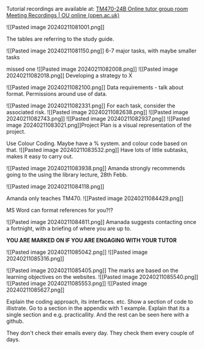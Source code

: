 Tutorial recordings are available at: [TM470-24B Online tutor group room Meeting Recordings | OU online (open.ac.uk)](https://learn2.open.ac.uk/mod/connecthosted/viewrecordings.php?id=2217281&group=374810)


![[Pasted image 20240211081001.png]]

The tables are referring to the study guide.

![[Pasted image 20240211081150.png]]
6-7 major tasks, with maybe smaller tasks

missed one
![[Pasted image 20240211082008.png]]
![[Pasted image 20240211082018.png]]
Developing a strategy to X

![[Pasted image 20240211082100.png]]
Data requirements - talk about format. Permissions around use of data.

![[Pasted image 20240211082331.png]]
For each task, consider the associated risk. 
![[Pasted image 20240211082638.png]]
![[Pasted image 20240211082743.png]]
![[Pasted image 20240211082937.png]]
![[Pasted image 20240211083021.png]]Project Plan is a visual representation of the project.

Use Colour Coding. Maybe have a % system. and colour code based on that.
![[Pasted image 20240211083532.png]]
Have lots of little subtasks, makes it easy to carry out.

![[Pasted image 20240211083938.png]]
Amanda strongly recommends going to the using the library lecture, 28th Febb.

![[Pasted image 20240211084118.png]]

Amanda only teaches TM470.
![[Pasted image 20240211084429.png]]

MS Word can format references for you?!?

![[Pasted image 20240211084811.png]]
Amanada suggests contacting once a fortnight, with a briefing of where you are up to.

**YOU ARE MARKED ON IF YOU ARE ENGAGING WITH YOUR TUTOR**

![[Pasted image 20240211085042.png]]
![[Pasted image 20240211085316.png]]

![[Pasted image 20240211085405.png]]
The marks are based on the learning objectives on the websites.
![[Pasted image 20240211085540.png]]
![[Pasted image 20240211085553.png]]
![[Pasted image 20240211085627.png]]

Explain the coding approach, its interfaces. etc. Show a section of code to illistrate. Go to a section in the appendix with 1 example. Explain that its a single section and e.g. practicallity. And the rest can be seen here with a github.

They don't check their emails every day. They check them every couple of days.